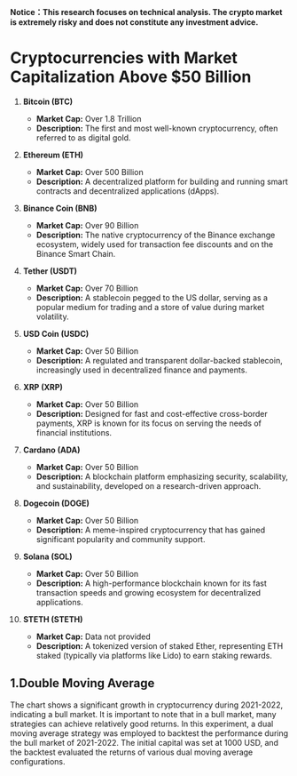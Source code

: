 **Notice：This research focuses on technical analysis. The crypto market is extremely risky and does not constitute any investment advice.**
# Cryptocurrencies with Market Capitalization Above $50 Billion
1. **Bitcoin (BTC)**
   - **Market Cap:** Over 1.8 Trillion
   - **Description:** The first and most well-known cryptocurrency, often referred to as digital gold.

2. **Ethereum (ETH)**
   - **Market Cap:** Over 500 Billion
   - **Description:** A decentralized platform for building and running smart contracts and decentralized applications (dApps).

3. **Binance Coin (BNB)**
   - **Market Cap:** Over 90 Billion
   - **Description:** The native cryptocurrency of the Binance exchange ecosystem, widely used for transaction fee discounts and on the Binance Smart Chain.

4. **Tether (USDT)**
   - **Market Cap:** Over 70 Billion
   - **Description:** A stablecoin pegged to the US dollar, serving as a popular medium for trading and a store of value during market volatility.

5. **USD Coin (USDC)**
   - **Market Cap:** Over 50 Billion
   - **Description:** A regulated and transparent dollar-backed stablecoin, increasingly used in decentralized finance and payments.

6. **XRP (XRP)**
   - **Market Cap:** Over 50 Billion
   - **Description:** Designed for fast and cost-effective cross-border payments, XRP is known for its focus on serving the needs of financial institutions.

7. **Cardano (ADA)**
   - **Market Cap:** Over 50 Billion
   - **Description:** A blockchain platform emphasizing security, scalability, and sustainability, developed on a research-driven approach.

8. **Dogecoin (DOGE)**
   - **Market Cap:** Over 50 Billion
   - **Description:** A meme-inspired cryptocurrency that has gained significant popularity and community support.

9. **Solana (SOL)**
   - **Market Cap:** Over 50 Billion
   - **Description:** A high-performance blockchain known for its fast transaction speeds and growing ecosystem for decentralized applications.

10. **STETH (STETH)**
    - **Market Cap:** Data not provided
    - **Description:** A tokenized version of staked Ether, representing ETH staked (typically via platforms like Lido) to earn staking rewards.

## 1.Double Moving Average
The chart shows a significant growth in cryptocurrency during 2021-2022, indicating a bull market. It is important to note that in a bull market, many strategies can achieve relatively good returns. In this experiment, a dual moving average strategy was employed to backtest the performance during the bull market of 2021-2022. The initial capital was set at 1000 USD, and the backtest evaluated the returns of various dual moving average configurations.
